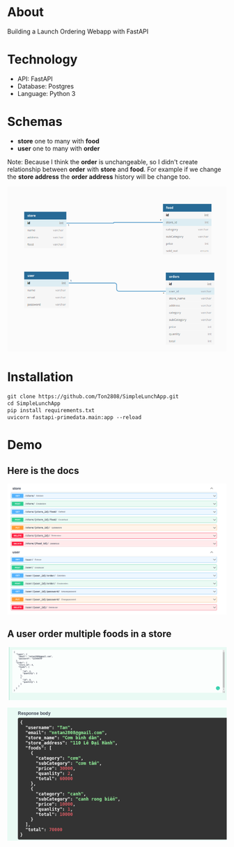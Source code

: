 # About
Building a Launch Ordering Webapp with FastAPI

# Technology
- API: FastAPI
- Database: Postgres
- Language: Python 3

# Schemas
- **store** one to many with **food**
- **user** one to many with **order**

Note: Because I think the **order** is unchangeable, so I didn't create relationship between **order** with **store** and **food**. For example if we change the **store address** the **order address** history will be change too.

![dashboard1](images/Schemas.png)

# Installation
```
git clone https://github.com/Ton2808/SimpleLunchApp.git
cd SimpleLunchApp
pip install requirements.txt
uvicorn fastapi-primedata.main:app --reload
```

# Demo
## Here is the docs
![dashboard2](images/Docs.png)

## A user order multiple foods in a store

![dashboard3](images/Input.png)

![dashboard4](images/Output.png)
